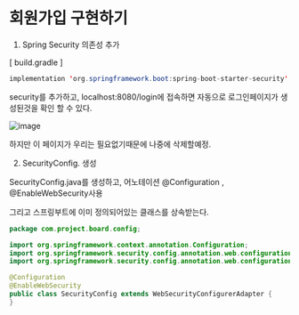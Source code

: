 # 회원가입 구현하기

1. Spring Security 의존성 추가

[ build.gradle ]
```java
implementation 'org.springframework.boot:spring-boot-starter-security'
```

security를 추가하고, localhost:8080/login에 접속하면 자동으로 로그인페이지가 생성된것을 확인 할 수 있다.

![image](https://user-images.githubusercontent.com/85108615/200227250-59cf408f-a951-4768-b6db-23e3790c0881.png)

하지만 이 페이지가 우리는 필요없기때문에 나중에 삭제할예정.


2. SecurityConfig. 생성

SecurityConfig.java를 생성하고, 어노테이션 @Configuration , @EnableWebSecurity사용

그리고 스프링부트에 이미 정의되어있는 클래스를 상속받는다.


```java
package com.project.board.config;

import org.springframework.context.annotation.Configuration;
import org.springframework.security.config.annotation.web.configuration.EnableWebSecurity;
import org.springframework.security.config.annotation.web.configuration.WebSecurityConfigurerAdapter;

@Configuration
@EnableWebSecurity
public class SecurityConfig extends WebSecurityConfigurerAdapter {
}

```
